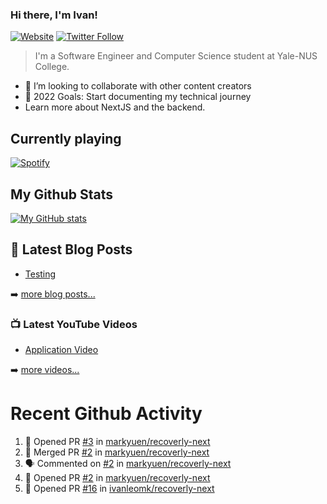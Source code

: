 ### Hi there, I'm Ivan!

[![Website](https://img.shields.io/website?label=ivanleo.com&style=for-the-badge&url=https%3A%2F%2Fivanleo.com)](https://ivanleo.com)
[![Twitter Follow](https://img.shields.io/twitter/follow/ivanleomk?color=1DA1F2&logo=twitter&style=for-the-badge)](https://twitter.com/intent/follow?screen_name=ivanleomk)

> I'm a Software Engineer and Computer Science student at Yale-NUS College.

- 👯 I’m looking to collaborate with other content creators
- 🥅 2022 Goals: Start documenting my technical journey
- Learn more about NextJS and the backend.

## Currently playing

[![Spotify](https://novatorem-ivanleomk.vercel.app/api/spotify)](https://open.spotify.com/user/ivanleomk)

## My Github Stats

[![My GitHub stats](https://github-readme-stats.vercel.app/api?username=ivanleomk)](https://github.com/ivanleomk/github-readme-stats)

## 📕 Latest Blog Posts

<!-- BLOG-POST-LIST:START -->
- [Testing](https://dev.to/ivanleomk/testing-2f4k)
<!-- BLOG-POST-LIST:END -->

➡️ [more blog posts...](https://ivanleo.com/articles)

### 📺 Latest YouTube Videos

<!-- YOUTUBE:START -->
- [Application Video](https://www.youtube.com/watch?v=92tDFP4stk0)
<!-- YOUTUBE:END -->

➡️ [more videos...](https://www.youtube.com/channel/UCsk__9hguqk3z-ilesZh4xw)

# Recent Github Activity

<!--START_SECTION:activity-->

1. 💪 Opened PR [#3](https://github.com/markyuen/recoverly-next/pull/3) in [markyuen/recoverly-next](https://github.com/markyuen/recoverly-next)
2. 🎉 Merged PR [#2](https://github.com/markyuen/recoverly-next/pull/2) in [markyuen/recoverly-next](https://github.com/markyuen/recoverly-next)
3. 🗣 Commented on [#2](https://github.com/markyuen/recoverly-next/issues/2) in [markyuen/recoverly-next](https://github.com/markyuen/recoverly-next)
4. 💪 Opened PR [#2](https://github.com/markyuen/recoverly-next/pull/2) in [markyuen/recoverly-next](https://github.com/markyuen/recoverly-next)
5. 💪 Opened PR [#16](https://github.com/ivanleomk/recoverly-next/pull/16) in [ivanleomk/recoverly-next](https://github.com/ivanleomk/recoverly-next)
<!--END_SECTION:activity-->
